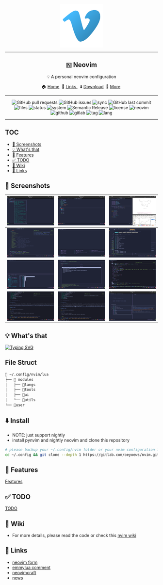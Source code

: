 <div align="center">
  <img src="img/vim.png" alt="vim" align="center" width=144><hr>
  <h2>🇳  Neovim</h2>
  <p> 💡 A personal neovim configuration</p>
	🏠 <a href="https://oeyoews.github.io/nvim">Home</a>&nbsp;
  🔗 <a href="">Links </a>&nbsp;
  ⬇️  <a  href="">Download</a>&nbsp;
  🔰 <a  href="">More</a>&nbsp;
  <hr>
</div>

<div align="center">
<!-- <img alt="Lines of code" src="https://img.shields.io/tokei/lines/github/oeyoews/nvim?color=cyan&logo=github&logoColor=violet&style=flat-square"> -->
<!-- <img src="https://img.shields.io/badge/Desktop-Gnome-blueviolet.svg?style=flat-square&logo=gnome&color=90E59A&logoColor=cyan" alt="desktop"> -->
<!-- <img alt="GitHub code size in bytes" src="https://img.shields.io/github/languages/code-size/oeyoews/nvim?label=Size&logo=git&style=flat-square"> -->
<!-- <img src="https://img.shields.io/badge/GIT-Yes-green.svg?style=flat-square&logo=git&label=GIT" alt="git"> -->
<!-- <img src="https://img.shields.io/badge/Shell-zsh-white.svg?style=flat-square&logo=Gnu-Bash&logoColor=9ECE6A&color=BB9AF7" alt="shell"> -->
<img alt="GitHub pull requests" src="https://img.shields.io/github/issues-pr/oeyoews/nvim?color=cyan&logo=github&logoColor=cyan&style=flat-square">
<img alt="GitHub issues" src="https://img.shields.io/github/issues-raw/oeyoews/nvim?color=green&logo=github&logoColor=cyan&style=flat-square">
<img src="https://img.shields.io/badge/Sync-Yes-blueviolet.svg?style=flat-square&logo=gitlab&color=90E59A&logoColor=green" alt="sync">
<img alt="GitHub last commit" src="https://img.shields.io/github/last-commit/oeyoews/nvim?logo=github&logoColor=cyan&style=flat-square">
<img src="https://img.shields.io/github/directory-file-count/oeyoews/nvim?color=green&label=Files&logo=Gnu&logoColor=violet&style=flat-square" alt="files">
<img src="https://img.shields.io/badge/Maintain-Yes-blueviolet.svg?style=flat-square&logo=Chakra-Ui&color=90E59A&logoColor=green" alt="status" >
<img src="https://img.shields.io/badge/System-Linux-white.svg?style=flat-square&logo=linux&logoColor=cyan&color=BB9AF7" alt="system">
<img src="https://img.shields.io/badge/%20%20%F0%9F%93%A6%F0%9F%9A%80-Semantic-e10079.svg?style=flat-square" alt="Semantic Release"/>
<img src="https://img.shields.io/badge/License-AGPL--3.0-green.svg?style=flat-square&logo=GNU&color=df967f&label=License" alt="license">
<img src="https://img.shields.io/badge/Neovim-nightly-blueviolet.svg?style=flat-square&logo=Neovim&color=90E59A&logoColor=green" alt="neovim">
<img src="https://img.shields.io/badge/Github-Yes-green.svg?style=flat-square&logo=github&label=Github&logoColor=cyan" alt="github">
<img src="https://img.shields.io/badge/Gitlab-Yes-ffcc00.svg?style=flat-square&logo=gitlab&label=Gitlab" alt="gitlab">
<img src="https://img.shields.io/gitlab/v/tag/oeyoews/nvim?color=green&logo=FastAPI&style=flat-square" alt="tag">
<img src="https://img.shields.io/badge/Lang-lua-blueviolet.svg?style=flat-square&logo=lua&color=90E59A&logoColor=blue" alt="lang">
</div>
<hr>

## TOC

<!-- toc -->

- [🍾 Screenshots](#%F0%9F%8D%BE-screenshots)
- [💡 What's that](#%F0%9F%92%A1-whats-that)
- [🚀 Features](#%F0%9F%9A%80-features)
- [✅ TODO](#%E2%9C%85-todo)
- [📖 Wiki](#%F0%9F%93%96-wiki)
- [🔗 Links](#%F0%9F%94%97-links)

<!-- tocstop -->

## 🍾 Screenshots

| <img src="img/n1.png" align="bottom" width=256/> | <img src="img/n2.png" align="bottom" width=256/> | <img src="img/n3.png" align="bottom" width=256/> |
| :----------------------------------------------: | :----------------------------------------------: | ------------------------------------------------ |
| <img src="img/00.png" align="bottom" width=256/> | <img src="img/02.png" align="bottom" width=256/> | <img src="img/03.png" align="bottom" width=256/> |
| <img src="img/04.png" align="bottom" width=256/> | <img src="img/05.png" align="bottom" width=256/> | <img src="img/06.png" align="bottom" width=256/> |
| <img src="img/07.png" align="bottom" width=256/> | <img src="img/08.png" align="bottom" width=256/> | <img src="img/09.png" align="bottom" width=256/> |

## 💡 What's that

<!-- A personal neovim configuration -->

<!-- https://readme-typing-svg.herokuapp.com/demo/ -->

<a href="https://git.io/typing-svg"><img src="https://readme-typing-svg.herokuapp.com?font=FiraCode&color=63F3E1&vCenter=true&lines=A+personal+neovim+configuration" alt="Typing SVG" /></a>

<h2>  File Struct </h2>

```bash
📂 ~/.config/nvim/lua
├── 📂 modules
│   ├── 📂langs
│   ├── 📂tools
│   ├── 📂ui
│   └── 📂utils
└── 📂user
```

<h2> ⬇️ Install </h2>

- NOTE: just support nightly
- install pynvim and nightly neovim and clone this repository

```bash
# please backup your ~/.config/nvim folder or your nvim configuration firstly
cd ~/.config && git clone --depth 1 https://gitlab.com/oeyoews/nvim.git
```

## 🚀 Features

[Features](doc/features.norg)

## ✅ TODO

[TODO](doc/todo.norg)

## 📖 Wiki

- For more details, please read the code or check this [nvim wiki](https://gitlab.com/oeyoews/nvim/-/wikis/home)

## 🔗 Links

- [neovim form](https://neovim.discourse.group)
- [emmylua comment](https://emmylua.github.io/zh_CN/annotation.html)
- [neovimcraft](https://neovimcraft.com/)
- [news](https://this-week-in-neovim.org/latest)
